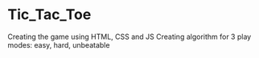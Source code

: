 # Tic_Tac_Toe
Creating the game using HTML, CSS and JS
Creating algorithm for 3 play modes: easy, hard, unbeatable
